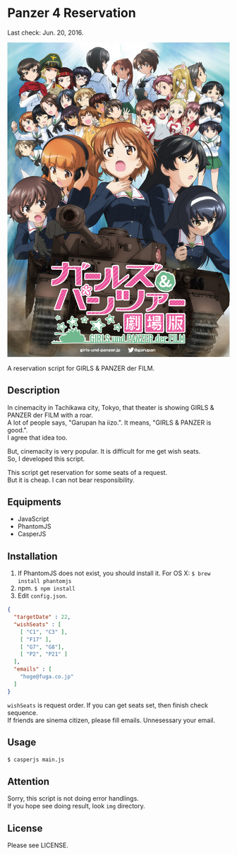 Panzer 4 Reservation
====
Last check: Jun. 20, 2016.

![GIRLS & PANZER der FILM](./gup.jpg)

A reservation script for GIRLS & PANZER der FILM.  

## Description  
In cinemacity in Tachikawa city, Tokyo, that theater is showing GIRLS & PANZER der FILM with a roar.  
A lot of people says, "Garupan ha iizo.". It means, "GIRLS & PANZER is good.".  
I agree that idea too.  

But, cinemacity is very popular. It is difficult for me get wish seats.  
So, I developed this script.  

This script get reservation for some seats of a request.  
But it is cheap. I can not bear responsibility.  

## Equipments
- JavaScript
- PhantomJS
- CasperJS

## Installation
1. If PhantomJS does not exist, you should install it. For OS X:  `$ brew install phantomjs`  
2. npm. `$ npm install`
3. Edit `config.json`.
``` json  
{
  "targetDate" : 22,
  "wishSeats" : [
    [ "C1", "C3" ],
    [ "F17" ],
    [ "G7", "G8"],
    [ "P2", "P21" ]
  ],
  "emails" : [
    "hoge@fuga.co.jp"
  ]
}
```
`wishSeats` is request order. If you can get seats set, then finish check sequence.  
If friends are sinema citizen, please fill emails. Unnesessary your email.  

## Usage

``` sh
$ casperjs main.js
```

## Attention
Sorry, this script is not doing error handlings.  
If you hope see doing result, look `img` directory.  

## License
Please see LICENSE.

